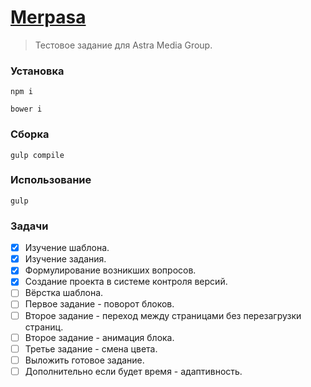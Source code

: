 ﻿[Merpasa](https://stillst.github.io/Merpasa/src/)
=====================================================================

> Тестовое задание для Astra Media Group.

### Установка

```
npm i
```
```
bower i
```

### Сборка

```
gulp compile
```

### Использование
```
gulp
```

### Задачи

- [x] Изучение шаблона.
- [x] Изучение задания.
- [x] Формулирование возникших вопросов.
- [x] Создание проекта в системе контроля версий.
- [ ] Вёрстка шаблона.
- [ ] Первое задание - поворот блоков.
- [ ] Второе задание - переход между страницами без перезагрузки страниц.
- [ ] Второе задание - анимация блока.
- [ ] Третье задание - смена цвета.
- [ ] Выложить готовое задание.
- [ ] Дополнительно если будет время - адаптивность.